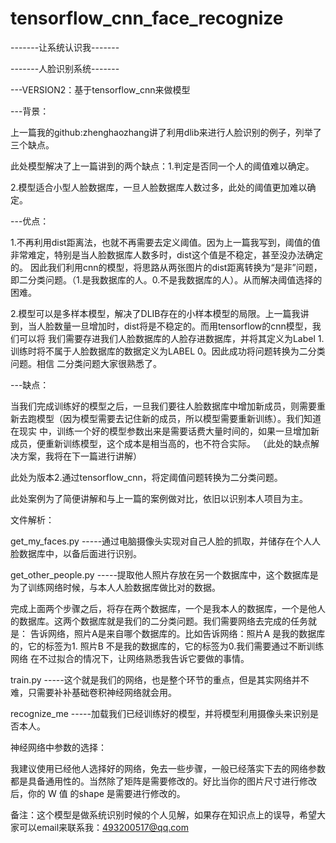 # tensorflow_cnn_face_recognize
-------让系统认识我-------

-------人脸识别系统-------

---VERSION2：基于tensorflow_cnn来做模型

---背景：

上一篇我的github:zhenghaozhang讲了利用dlib来进行人脸识别的例子，列举了三个缺点。

此处模型解决了上一篇讲到的两个缺点：1.判定是否同一个人的阈值难以确定。

2.模型适合小型人脸数据库，一旦人脸数据库人数过多，此处的阈值更加难以确定。

---优点：

1.不再利用dist距离法，也就不再需要去定义阈值。因为上一篇我写到，阈值的值非常难定，特别是当人脸数据库人数多时，dist这个值是不稳定，甚至没办法确定的。
因此我们利用cnn的模型，将思路从两张图片的dist距离转换为“是非”问题，即二分类问题。（1.是我数据库的人。0.不是我数据库的人）。从而解决阈值选择的困难。

2.模型可以是多样本模型，解决了DLIB存在的小样本模型的局限。上一篇我讲到，当人脸数量一旦增加时，dist将是不稳定的。而用tensorflow的cnn模型，我们可以将
我们需要存进我们人脸数据库的人脸存进数据库，并将其定义为Label 1.训练时将不属于人脸数据库的数据定义为LABEL 0。因此成功将问题转换为二分类问题。相信
二分类问题大家很熟悉了。

---缺点：

当我们完成训练好的模型之后，一旦我们要往人脸数据库中增加新成员，则需要重新去跑模型（因为模型需要去记住新的成员，所以模型需要重新训练）。我们知道在现实
中，训练一个好的模型参数出来是需要话费大量时间的，如果一旦增加新成员，便重新训练模型，这个成本是相当高的，也不符合实际。
（此处的缺点解决方案，我将在下一篇进行讲解）


此处为版本2.通过tensorflow_cnn，将定阈值问题转换为二分类问题。

此处案例为了简便讲解和与上一篇的案例做对比，依旧以识别本人项目为主。

文件解析：

get_my_faces.py -----通过电脑摄像头实现对自己人脸的抓取，并储存在个人人脸数据库中，以备后面进行识别。

get_other_people.py -----提取他人照片存放在另一个数据库中，这个数据库是为了训练网络时候，与本人人脸数据库做比对的数据。

完成上面两个步骤之后，将存在两个数据库，一个是我本人的数据库，一个是他人的数据库。这两个数据库就是我们的二分类问题。我们需要网络去完成的任务就是：
告诉网络，照片A是来自哪个数据库的。比如告诉网络：照片A 是我的数据库的，它的标签为1. 照片B 不是我的数据库的，它的标签为0.我们需要通过不断训练网络
在不过拟合的情况下，让网络熟悉我告诉它要做的事情。

train.py -----这个就是我们的网络，也是整个环节的重点，但是其实网络并不难，只需要补补基础卷积神经网络就会用。

recognize_me  -----加载我们已经训练好的模型，并将模型利用摄像头来识别是否本人。

神经网络中参数的选择：

我建议使用已经他人选择好的网络，免去一些步骤，一般已经落实下去的网络参数都是具备通用性的。当然除了矩阵是需要修改的。好比当你的图片尺寸进行修改后，你的
W 值 的shape 是需要进行修改的。

备注：这个模型是做系统识别时候的个人见解，如果存在知识点上的误导，希望大家可以email来联系我：493200517@qq.com
